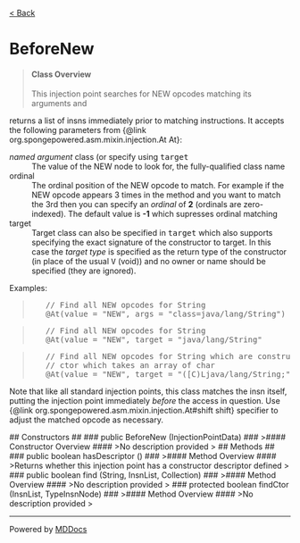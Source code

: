 [< Back](../README.md)
# BeforeNew #
>#### Class Overview ####
><p>This injection point searches for NEW opcodes matching its arguments and
 returns a list of insns immediately prior to matching instructions. It
 accepts the following parameters from
 {@link org.spongepowered.asm.mixin.injection.At At}:</p>
 
 <dl>
   <dt><em>named argument</em> class (or specify using <tt>target</tt></dt>
   <dd>The value of the NEW node to look for, the fully-qualified class name
   </dd>
   <dt>ordinal</dt>
   <dd>The ordinal position of the NEW opcode to match. For example if the NEW
   opcode appears 3 times in the method and you want to match the 3rd then you
   can specify an <em>ordinal</em> of <b>2</b> (ordinals are zero-indexed).
   The default value is <b>-1</b> which supresses ordinal matching</dd>
   <dt>target</dt>
   <dd>Target class can also be specified in <tt>target</tt> which also
   supports specifying the exact signature of the constructor to target. In
   this case the <em>target type</em> is specified as the return type of the
   constructor (in place of the usual <tt>V</tt> (void)) and no owner or name
   should be specified (they are ignored).</dd>
 </dl>
 
 <p>Examples:</p>
 <blockquote><pre>
   // Find all NEW opcodes for <tt>String</tt>
   &#064;At(value = "NEW", args = "class=java/lang/String")</pre>
 </blockquote> 
 <blockquote><pre>
   // Find all NEW opcodes for <tt>String</tt>
   &#064;At(value = "NEW", target = "java/lang/String"</pre>
 </blockquote> 
 <blockquote><pre>
   // Find all NEW opcodes for <tt>String</tt> which are constructed using the
   // ctor which takes an array of <tt>char</tt>
   &#064;At(value = "NEW", target = "([C)Ljava/lang/String;"</pre>
 </blockquote> 
 
 <p>Note that like all standard injection points, this class matches the insn
 itself, putting the injection point immediately <em>before</em> the access in
 question. Use {@link org.spongepowered.asm.mixin.injection.At#shift shift}
 specifier to adjust the matched opcode as necessary.</p>
## Constructors ##
### public BeforeNew (InjectionPointData) ###
>#### Constructor Overview ####
>No description provided
>
## Methods ##
### public boolean hasDescriptor () ###
>#### Method Overview ####
>Returns whether this injection point has a constructor descriptor defined
>
### public boolean find (String, InsnList, Collection) ###
>#### Method Overview ####
>No description provided
>
### protected boolean findCtor (InsnList, TypeInsnNode) ###
>#### Method Overview ####
>No description provided
>

---
Powered by [MDDocs](https://github.com/VRCube/MDDocs)